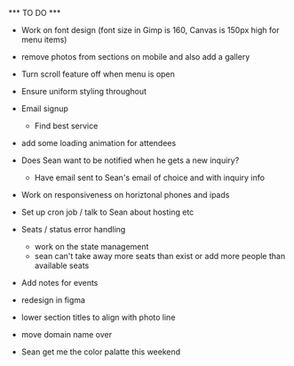 *** TO DO ***

- Work on font design (font size in Gimp is 160, Canvas is 150px high for menu items)

- remove photos from sections on mobile and also add a gallery

- Turn scroll feature off when menu is open

- Ensure uniform styling throughout

- Email signup 
  - Find best service

- add some loading animation for attendees
  
- Does Sean want to be notified when he gets a new inquiry?
  - Have email sent to Sean's email of choice and with inquiry info

- Work on responsiveness on horiztonal phones and ipads

- Set up cron job / talk to Sean about hosting etc

- Seats / status error handling
  - work on the state management
  - sean can't take away more seats than exist or add more people than available seats 

- Add notes for events

- redesign in figma

- lower section titles to align with photo line

- move domain name over

- Sean get me the color palatte this weekend
